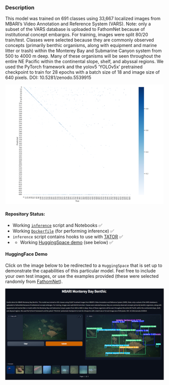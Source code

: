 ### Description

This model was trained on 691 classes using 33,667 localized images from MBARI’s Video Annotation and Reference System (VARS). Note: only a subset of the VARS database is uploaded to FathomNet because of institutional concept embargos. For training, images were split 80/20 train/test. Classes were selected because they are commonly observed concepts (primarily benthic organisms, along with equipment and marine litter or trash) within the Monterey Bay and Submarine Canyon system from 500 to 4000 m deep. Many of these organisms will be seen throughout the entire NE Pacific within the continental slope, shelf, and abyssal regions. We used the PyTorch framework and the yolov5 ‘YOLOv5x’ pretrained checkpoint to train for 28 epochs with a batch size of 18 and image size of 640 pixels. DOI: 10.5281/zenodo.5539915

![image](Figures/conf_mat.png)

#### Repository Status:
- Working [`inference`](inference.py) script and Notebooks ✅
- Working [`Dockerfile`](Dockerfile) (for performing inference) ✅
- `inference` script contains hooks to use with [TATOR](tator.io) ✅
- - Working [HuggingSpace demo](https://huggingface.co/spaces/Jordan-Pierce/MBARI_Monterey_Bay_Benthic) (see below) ✅

  
#### HuggingFace Demo

Click on the image below to be redirected to a `HuggingSpace` that is set 
up to demonstrate the capabilities of this particular model. Feel free to 
include your own test images, or use the examples provided (these were 
selected randomly from [FathomNet](fathomnet.com)).

[![homepage](Figures/HuggingSpace.PNG)](https://huggingface.co/spaces/Jordan-Pierce/MBARI_Monterey_Bay_Benthic)

